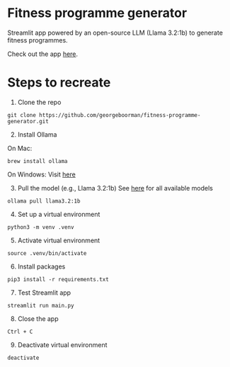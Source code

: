 # Fitness programme generator
Streamlit app powered by an open-source LLM (Llama 3.2:1b) to generate fitness programmes.

Check out the app [here](https://georgeboorman-fitness-programme-generator-main-j899qo.streamlit.app/).

# Steps to recreate
1. Clone the repo
```
git clone https://github.com/georgeboorman/fitness-programme-generator.git
```

2. Install Ollama

On Mac:
```
brew install ollama
```
On Windows: Visit [here](https://ollama.com/download)

3. Pull the model (e.g., Llama 3.2:1b)
See [here]() for all available models
```
ollama pull llama3.2:1b
```

4. Set up a virtual environment
```
python3 -m venv .venv
```

5. Activate virtual environment
```
source .venv/bin/activate
```

6. Install packages
```
pip3 install -r requirements.txt
```

7. Test Streamlit app
```
streamlit run main.py
```

8. Close the app
```
Ctrl + C
```

9. Deactivate virtual environment
```
deactivate
```
